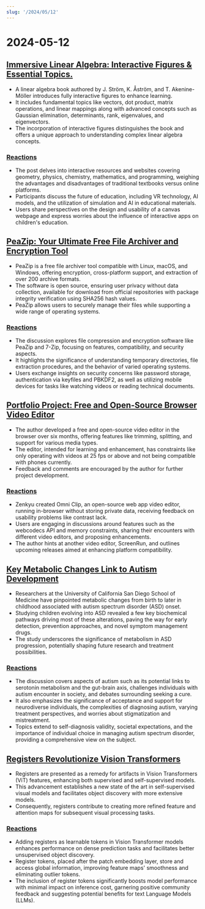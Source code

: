 ```yaml
---
slug: '/2024/05/12'
---
```


# 2024-05-12

## [Immersive Linear Algebra: Interactive Figures & Essential Topics.](http://immersivemath.com/ila/index.html)

- A linear algebra book authored by J. Ström, K. Åström, and T. Akenine-Möller introduces fully interactive figures to enhance learning.
- It includes fundamental topics like vectors, dot product, matrix operations, and linear mappings along with advanced concepts such as Gaussian elimination, determinants, rank, eigenvalues, and eigenvectors.
- The incorporation of interactive figures distinguishes the book and offers a unique approach to understanding complex linear algebra concepts.

### [Reactions](https://news.ycombinator.com/item?id=40329388)

- The post delves into interactive resources and websites covering geometry, physics, chemistry, mathematics, and programming, weighing the advantages and disadvantages of traditional textbooks versus online platforms.
- Participants discuss the future of education, including VR technology, AI models, and the utilization of simulation and AI in educational materials.
- Users share perspectives on the design and usability of a canvas webpage and express worries about the influence of interactive apps on children's education.

## [PeaZip: Your Ultimate Free File Archiver and Encryption Tool](https://peazip.github.io/)

- PeaZip is a free file archiver tool compatible with Linux, macOS, and Windows, offering encryption, cross-platform support, and extraction of over 200 archive formats.
- The software is open source, ensuring user privacy without data collection, available for download from official repositories with package integrity verification using SHA256 hash values.
- PeaZip allows users to securely manage their files while supporting a wide range of operating systems.

### [Reactions](https://news.ycombinator.com/item?id=40327631)

- The discussion explores file compression and encryption software like PeaZip and 7-Zip, focusing on features, compatibility, and security aspects.
- It highlights the significance of understanding temporary directories, file extraction procedures, and the behavior of varied operating systems.
- Users exchange insights on security concerns like password storage, authentication via keyfiles and PBKDF2, as well as utilizing mobile devices for tasks like watching videos or reading technical documents.

## [Portfolio Project: Free and Open-Source Browser Video Editor](https://news.ycombinator.com/item?id=40331968)

- The author developed a free and open-source video editor in the browser over six months, offering features like trimming, splitting, and support for various media types.
- The editor, intended for learning and enhancement, has constraints like only operating with videos at 25 fps or above and not being compatible with phones currently.
- Feedback and comments are encouraged by the author for further project development.

### [Reactions](https://news.ycombinator.com/item?id=40331968)

- Zenkyu created Omni Clip, an open-source web app video editor, running in-browser without storing private data, receiving feedback on usability problems like contrast lack.
- Users are engaging in discussions around features such as the webcodecs API and memory constraints, sharing their encounters with different video editors, and proposing enhancements.
- The author hints at another video editor, ScreenRun, and outlines upcoming releases aimed at enhancing platform compatibility.

## [Key Metabolic Changes Link to Autism Development](https://medicalxpress.com/news/2024-05-metabolism-autism-reveals-developmental.html)

- Researchers at the University of California San Diego School of Medicine have pinpointed metabolic changes from birth to later in childhood associated with autism spectrum disorder (ASD) onset.
- Studying children evolving into ASD revealed a few key biochemical pathways driving most of these alterations, paving the way for early detection, prevention approaches, and novel symptom management drugs.
- The study underscores the significance of metabolism in ASD progression, potentially shaping future research and treatment possibilities.

### [Reactions](https://news.ycombinator.com/item?id=40328616)

- The discussion covers aspects of autism such as its potential links to serotonin metabolism and the gut-brain axis, challenges individuals with autism encounter in society, and debates surrounding seeking a cure.
- It also emphasizes the significance of acceptance and support for neurodiverse individuals, the complexities of diagnosing autism, varying treatment perspectives, and worries about stigmatization and mistreatment.
- Topics extend to self-diagnosis validity, societal expectations, and the importance of individual choice in managing autism spectrum disorder, providing a comprehensive view on the subject.

## [Registers Revolutionize Vision Transformers](https://openreview.net/forum?id=2dnO3LLiJ1)

- Registers are presented as a remedy for artifacts in Vision Transformers (ViT) features, enhancing both supervised and self-supervised models.
- This advancement establishes a new state of the art in self-supervised visual models and facilitates object discovery with more extensive models.
- Consequently, registers contribute to creating more refined feature and attention maps for subsequent visual processing tasks.

### [Reactions](https://news.ycombinator.com/item?id=40329675)

- Adding registers as learnable tokens in Vision Transformer models enhances performance on dense prediction tasks and facilitates better unsupervised object discovery.
- Register tokens, placed after the patch embedding layer, store and access global information, improving feature maps' smoothness and eliminating outlier tokens.
- The inclusion of register tokens significantly boosts model performance with minimal impact on inference cost, garnering positive community feedback and suggesting potential benefits for text Language Models (LLMs).

<head>
  <meta property="og:title" content="Immersive Linear Algebra: Interactive Figures & Essential Topics." />
  <meta property="og:type" content="website" />
  <meta property="og:image" content="https://og.cho.sh/api/og/?title=Immersive%20Linear%20Algebra%3A%20Interactive%20Figures%20%26%20Essential%20Topics.&subheading=Sunday%2C%20May%2012%2C%202024%3A%20Hacker%20News%20Summary" />
</head>
